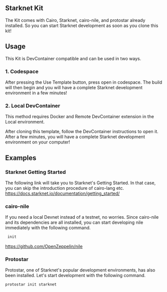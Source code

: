 ## Starknet Kit
The Kit comes with Cairo, Starknet, cairo-nile, and protostar already installed.
So you can start Starknet development as soon as you clone this kit!

## Usage
This Kit is DevContainer compatible and can be used in two ways.

### 1. Codespace
After pressing the Use Template button, press open in codespace.
The build will then begin and you will have a complete Starknet development environment in a few minutes!

### 2. Local DevContainer
This method requires Docker and Remote DevContainer extension in the Local environment.

After cloning this template, follow the DevContainer instructions to open it.
After a few minutes, you will have a complete Starknet development environment on your computer!

## Examples
### Starknet Getting Started
The following link will take you to Starknet's Getting Started.
In that case, you can skip the introduction procedure of cairo-lang etc.
https://docs.starknet.io/documentation/getting_started/

### cairo-nile
If you need a local Devnet instead of a testnet, no worries.
Since cairo-nile and its dependencies are all installed, you can start developing nile immediately with the following command.
```bash
 init
```
https://github.com/OpenZeppelin/nile

### Protostar
Protostar, one of Starknet's popular development environments, has also been installed.
Let's start development with the following command.
```bash
protostar init starknet
```
